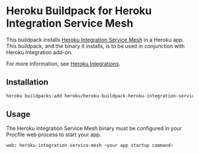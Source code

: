 # Heroku Buildpack for Heroku Integration Service Mesh

This buildpack installs [Heroku Integration Service Mesh](https://github.com/heroku/heroku-integration-service-mesh) in a Heroku app.  This buildpack, and the binary it installs, is to be used in conjunction with Heroku Integration add-on.

For more information, see [Heroku Integrations](https://devcenter.heroku.com/articles/heroku-integration).

## Installation
```sh
heroku buildpacks:add heroku/heroku-buildpack-heroku-integration-service-mesh
```

## Usage
The Heroku Integration Service Mesh binary must be configured in your Procfile web process to start your app.
```sh
web: heroku-integration-service-mesh <your app startup command>
```
